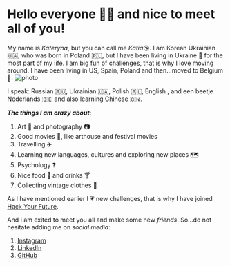# Hello everyone :raising_hand_woman: and nice to meet all of you!
My name is *Kateryna*, but you can call me *Katia*:kissing_heart:.
I am Korean Ukrainian :ukraine:, who was born in Poland :poland:, but I have been living in Ukraine :yellow_heart: for the most part of my life.
I am big fun of challenges, that is why I love moving around. I have been living in US, Spain, Poland and then...moved to Belgium :heartbeat:.
 ![photo](https://raw.githubusercontent.com/katerynakim/group-intro-example/master/Image%20from%2)


I speak: Russian :ru:, Ukrainian :ukraine:, Polish :poland:, English , and een beetje Nederlands :belgium: and also learning Chinese :cn:.



_**The things I am crazy about**_:
1. Art :art: and photography :camera:
2. Good movies :cinema:, like arthouse and festival movies
3. Travelling :airplane: 
4. Learning new languages, cultures and exploring new places :world_map:
5. Psychology :question:
6. Nice food :oyster: and drinks :cocktail:
7. Collecting vintage clothes :handbag:


As I have mentioned earlier I :heartpulse: new challenges, that is why I have joined [Hack Your Future](https://hackyourfuture.be/).

And I am exited to meet you all and make some new _*friends*_.
So...do not hesitate adding me on _*social media*_:

1. [Instagram](https://www.instagram.com/katusha_kimy/)
2. [LinkedIn](https://be.linkedin.com/in/kateryna-kim)
3. [GitHub](https://github.com/katerynakim)



